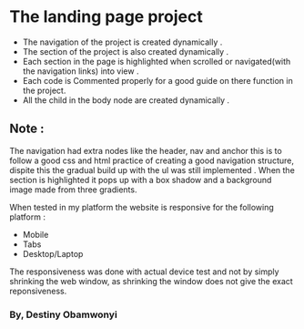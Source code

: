 # The landing page project

* The navigation of the project is created dynamically .
* The section of the project is also created dynamically .
* Each section in the page is highlighted when scrolled or navigated(with the navigation links) into view .
* Each code is Commented properly for a good guide on there function in the project. 
* All the child in the body node are created dynamically . 

## Note : 
The navigation had extra nodes like the header, nav and anchor this is to follow a good css and html practice of creating a good  navigation structure, dispite this the gradual build up with the ul was still implemented . 
When the section is highlighted it pops up with a box shadow
and a background image made from three gradients.

When tested in my platform the website is responsive for 
the following platform : 
* Mobile 
* Tabs 
* Desktop/Laptop

The responsiveness was done with actual device test and not 
by simply shrinking the web window, as shrinking the window does not give the exact reponsiveness. 

### By, Destiny Obamwonyi